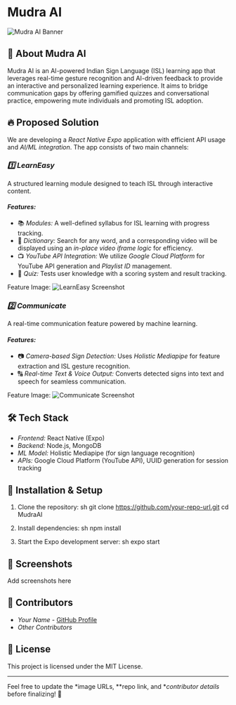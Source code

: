 # Mudra AI

![Mudra AI Banner](your-image-url-here)

## 🚀 About Mudra AI
Mudra AI is an AI-powered Indian Sign Language (ISL) learning app that leverages real-time gesture recognition and AI-driven feedback to provide an interactive and personalized learning experience. It aims to bridge communication gaps by offering gamified quizzes and conversational practice, empowering mute individuals and promoting ISL adoption.

## 🔥 Proposed Solution
We are developing a *React Native Expo* application with efficient API usage and *AI/ML integration*. The app consists of two main channels:

### *1️⃣ LearnEasy*
A structured learning module designed to teach ISL through interactive content.

#### *Features:*
- 📚 *Modules:* A well-defined syllabus for ISL learning with progress tracking.
- 📖 *Dictionary:* Search for any word, and a corresponding video will be displayed using an *in-place video iframe logic* for efficiency.
- 📺 *YouTube API Integration:* We utilize *Google Cloud Platform* for YouTube API generation and *Playlist ID* management.
- 🎯 *Quiz:* Tests user knowledge with a scoring system and result tracking.

Feature Image:
![LearnEasy Screenshot](your-image-url-here)

### *2️⃣ Communicate*
A real-time communication feature powered by machine learning.

#### *Features:*
- 📷 *Camera-based Sign Detection:* Uses *Holistic Mediapipe* for feature extraction and ISL gesture recognition.
- 🔠 *Real-time Text & Voice Output:* Converts detected signs into text and speech for seamless communication.

Feature Image:
![Communicate Screenshot](your-image-url-here)

## 🛠️ Tech Stack
- *Frontend:* React Native (Expo)
- *Backend:* Node.js, MongoDB
- *ML Model:* Holistic Mediapipe (for sign language recognition)
- *APIs:* Google Cloud Platform (YouTube API), UUID generation for session tracking

## 🔧 Installation & Setup
1. Clone the repository:
   sh
   git clone https://github.com/your-repo-url.git
   cd MudraAI
   
2. Install dependencies:
   sh
   npm install
   
3. Start the Expo development server:
   sh
   expo start
   

## 📸 Screenshots
Add screenshots here

## 👥 Contributors
- *Your Name* - [GitHub Profile](https://github.com/your-github)
- *Other Contributors*

## 📄 License
This project is licensed under the MIT License.

---

Feel free to update the *image URLs, **repo link, and **contributor details* before finalizing! 🚀
